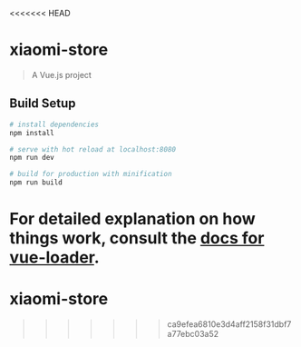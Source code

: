 <<<<<<< HEAD
# xiaomi-store

> A Vue.js project

## Build Setup

``` bash
# install dependencies
npm install

# serve with hot reload at localhost:8080
npm run dev

# build for production with minification
npm run build
```

For detailed explanation on how things work, consult the [docs for vue-loader](http://vuejs.github.io/vue-loader).
=======
# xiaomi-store
>>>>>>> ca9efea6810e3d4aff2158f31dbf7a77ebc03a52

